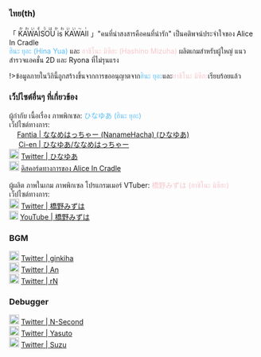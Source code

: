 ### ไทย(th)

「 <ruby>KAWAISOU is KAWAII<rt>かわいそうはかわいい～！</rt></ruby> 」"คนที่น่าสงสารคือคนที่น่ารัก" เป็นคติพจน์ประจำใจของ Alice In Cradle<br>
<font color=#56bcf9>ฮินะ ยุอะ (Hina Yua)</font> และ <font color=#f6c5cb>ฮาชิโนะ มิซึฮะ (Hashino Mizuha)</font> ผลิตเกมสำหรับผู้ใหญ่ แนวสำรวจแอคชั่น 2D และ Ryona ที่ไม่รุนแรง

!>ข้อมูลภายในวิกินี้ถูกสร้างขึ้นจากการขออนุญาตจาก<font color=#56bcf9>ฮินะ ยุอะ</font>และ<font color=#f6c5cb>ฮาชิโนะ มิซึฮะ</font>เรียบร้อยแล้ว


### เว็ปไซต์อื่นๆ ที่เกี่ยวข้อง
ผู้กำกับ เนื้อเรื่อง ภาพพิกเซล: <font color=#56bcf9>ひなゆあ (ฮินะ ยุอะ)</font><br>
เว็ปไซต์ทางการ:<br>
<img src="/assets/images/wiki/fantia.png" height="12px"> [Fantia | ななめはっちゃー (NanameHacha) (ひなゆあ)](https://fantia.jp/fanclubs/24531)<br>
<img src="/assets/images/wiki/Ci-en.png" height="15px"> [Ci-en | ひなゆあ/ななめはっちゃー](https://ci-en.dlsite.com/creator/12611)<br>
<img src="/assets/images/wiki/Twitter.png" height="20px"> [Twitter | ひなゆあ](https://twitter.com/hinayua_r18)<br>
<img src="/assets/images/wiki/discord.png" height="20px"> [ดิสคอร์ดทางการของ Alice In Cradle](https://discord.gg/DYPe69vSpD)


ผู้ผลิต ภาพในเกม ภาพพิกเซล โปรแกรมเมอร์ VTuber: <font color=#f6c5cb>橋野みずは (ฮาชิโนะ มิซึฮะ)</font><br>
เว็ปไซต์ทางการ:<br>
<img src="/assets/images/wiki/Twitter.png" height="20px"> [Twitter | 橋野みずは](https://twitter.com/HashinoMizuha)<br>
<img src="/assets/images/wiki/youtube.png" height="18px"> [YouTube | 橋野みずは](https://www.youtube.com/channel/UCr3WJjlSJtf1qUYd3DoPoBg)<br>


### BGM
<img src="/assets/images/wiki/Twitter.png" height="20px"> [Twitter | ginkiha](https://twitter.com/ginkiha)<br>
<img src="/assets/images/wiki/Twitter.png" height="20px"> [Twitter | An](https://twitter.com/an_fillnote)<br>
<img src="/assets/images/wiki/Twitter.png" height="20px"> [Twitter | rN](https://twitter.com/rn_dtm)

### Debugger
<img src="/assets/images/wiki/Twitter.png" height="20px"> [Twitter | N-Second](https://twitter.com/NSecond14)<br>
<img src="/assets/images/wiki/Twitter.png" height="20px"> [Twitter | Yasuto](https://twitter.com/Yasuto_san)<br>
<img src="/assets/images/wiki/Twitter.png" height="20px"> [Twitter | Suzu](https://twitter.com/_iu__ui_)
